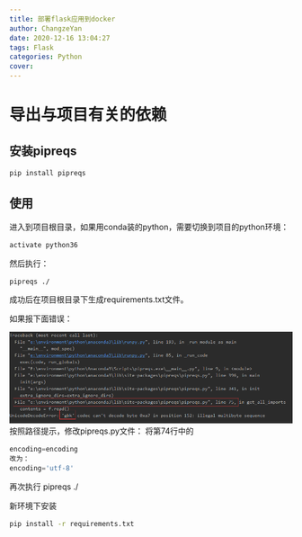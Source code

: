 ```yaml
---
title: 部署flask应用到docker
author: ChangzeYan
date: 2020-12-16 13:04:27
tags: Flask
categories: Python
cover:
---
```


# 导出与项目有关的依赖
## 安装pipreqs
```bash
pip install pipreqs
```
## 使用
进入到项目根目录，如果用conda装的python，需要切换到项目的python环境：
```bash
activate python36
```
然后执行：
```bash
pipreqs ./
```
成功后在项目根目录下生成requirements.txt文件。

如果报下面错误：

![安装pipreqs](https://github.com/ChangzeYan/ChangzeYan.github.io/raw/hexo/source/pic/flask部署到docker-安装pipreqs.png)
按照路径提示，修改pipreqs.py文件：
将第74行中的
```py
encoding=encoding
改为：
encoding='utf-8'
```
再次执行 pipreqs ./

新环境下安装
```bash
pip install -r requirements.txt
```
